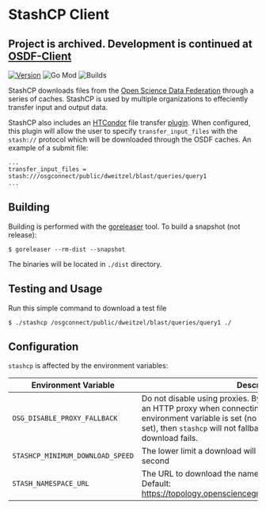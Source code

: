 StashCP Client
==============

## Project is archived.  Development is continued at [OSDF-Client](https://github.com/htcondor/osdf-client)

[![Version][github-release-shield]][github-release]
![Go Mod][go-mod-version]
![Builds][github-build]

StashCP downloads files from the [Open Science Data Federation](https://osdf.osg-htc.org/) through a series of caches.  StashCP is used by multiple organizations to effeciently transfer input and output data.

StashCP also includes an [HTCondor](https://htcondor.org/) file transfer [plugin](https://htcondor.readthedocs.io/en/latest/admin-manual/setting-up-special-environments.html#enabling-the-transfer-of-files-specified-by-a-url).  When configured, this plugin will allow the user to specify `transfer_input_files` with the `stash://` protocol which will be downloaded through the OSDF caches.  An example of a submit file:

    ...
    transfer_input_files = stash:///osgconnect/public/dweitzel/blast/queries/query1
    ...



Building
--------

Building is performed with the [goreleaser](https://goreleaser.com/) tool.  To build a snapshot (not release):

    $ goreleaser --rm-dist --snapshot

The binaries will be located in `./dist` directory.

Testing and Usage
-----------------

Run this simple command to download a test file

    $ ./stashcp /osgconnect/public/dweitzel/blast/queries/query1 ./


Configuration
-------------
`stashcp` is affected by the environment variables:

| Environment Variable      | Description                                                                                                                                                                                                                                                         |
| ----------- |---------------------------------------------------------------------------------------------------------------------------------------------------------------------------------------------------------------------------------------------------------------------|
| `OSG_DISABLE_PROXY_FALLBACK`      | Do not disable using proxies. By default, `stashcp` will try to use an HTTP proxy when connecting to a cache. If this environment variable is set (no value necessary, only if it's set), then `stashcp` will not fallback to no proxy if the proxy download fails. |
| `STASHCP_MINIMUM_DOWNLOAD_SPEED`  | The lower limit a download will be cancelled, in bytes per second                                                                                                                                                                                                   |
| `STASH_NAMESPACE_URL`             | The URL to download the namespace and cache information.  Default: https://topology.opensciencegrid.org/stashcache/namespaces                                                                                                                                                                                                 |




<!-- MARKDOWN LINKS & IMAGES -->
[go-mod-version]: https://img.shields.io/github/go-mod/go-version/opensciencegrid/stashcp
[github-build]: https://img.shields.io/github/workflow/status/opensciencegrid/stashcp/Test
[github-release-shield]: https://img.shields.io/github/v/release/opensciencegrid/stashcp
[github-release]: https://github.com/opensciencegrid/stashcp/releases
